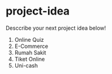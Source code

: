 # project-idea
Desccribe your next project idea below!
1. Online Quiz
2. E-Commerce
3. Rumah Sakit
4. Tiket Online
5. Uni-cash
